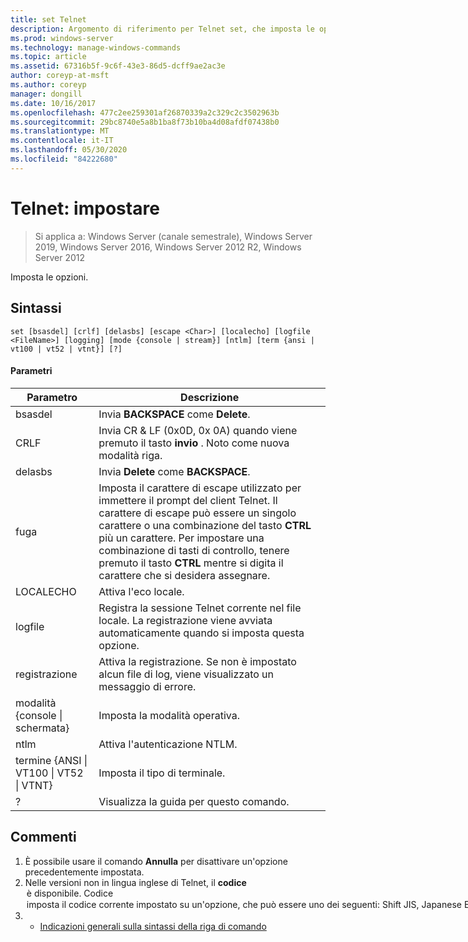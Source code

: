 ```yaml
---
title: set Telnet
description: Argomento di riferimento per Telnet set, che imposta le opzioni.
ms.prod: windows-server
ms.technology: manage-windows-commands
ms.topic: article
ms.assetid: 67316b5f-9c6f-43e3-86d5-dcff9ae2ac3e
author: coreyp-at-msft
ms.author: coreyp
manager: dongill
ms.date: 10/16/2017
ms.openlocfilehash: 477c2ee259301af26870339a2c329c2c3502963b
ms.sourcegitcommit: 29bc8740e5a8b1ba8f73b10ba4d08afdf07438b0
ms.translationtype: MT
ms.contentlocale: it-IT
ms.lasthandoff: 05/30/2020
ms.locfileid: "84222680"
---
```

# <a name="telnet-set"></a>Telnet: impostare

> Si applica a: Windows Server (canale semestrale), Windows Server 2019, Windows Server 2016, Windows Server 2012 R2, Windows Server 2012

Imposta le opzioni.

## <a name="syntax"></a>Sintassi
```
set [bsasdel] [crlf] [delasbs] [escape <Char>] [localecho] [logfile <FileName>] [logging] [mode {console | stream}] [ntlm] [term {ansi | vt100 | vt52 | vtnt}] [?]
```
#### <a name="parameters"></a>Parametri

|                    Parametro                     |                                                                                                                                              Descrizione                                                                                                                                              |
|--------------------------------------------------|-------------------------------------------------------------------------------------------------------------------------------------------------------------------------------------------------------------------------------------------------------------------------------------------------------|
|                     bsasdel                      |                                                                                                                                 Invia **BACKSPACE** come **Delete**.                                                                                                                                  |
|                       CRLF                       |                                                                                                        Invia CR & LF (0x0D, 0x 0A) quando viene premuto il tasto **invio** . Noto come nuova modalità riga.                                                                                                        |
|                     delasbs                      |                                                                                                                                 Invia **Delete** come **BACKSPACE**.                                                                                                                                  |
|                fuga<Character>                | Imposta il carattere di escape utilizzato per immettere il prompt del client Telnet. Il carattere di escape può essere un singolo carattere o una combinazione del tasto **CTRL** più un carattere. Per impostare una combinazione di tasti di controllo, tenere premuto il tasto **CTRL** mentre si digita il carattere che si desidera assegnare. |
|                    LOCALECHO                     |                                                                                                                                         Attiva l'eco locale.                                                                                                                                          |
|                logfile<FileName>                |                                                                                               Registra la sessione Telnet corrente nel file locale. La registrazione viene avviata automaticamente quando si imposta questa opzione.                                                                                               |
|                     registrazione                      |                                                                                                                  Attiva la registrazione. Se non è impostato alcun file di log, viene visualizzato un messaggio di errore.                                                                                                                   |
|           modalità {console &#124; schermata}           |                                                                                                                                       Imposta la modalità operativa.                                                                                                                                        |
|                       ntlm                       |                                                                                                                                     Attiva l'autenticazione NTLM.                                                                                                                                     |
| termine {ANSI &#124; VT100 &#124; VT52 &#124; VTNT} |                                                                                                                                        Imposta il tipo di terminale.                                                                                                                                        |
|                        ?                         |                                                                                                                                    Visualizza la guida per questo comando.                                                                                                                                    |

## <a name="remarks"></a>Commenti
1. È possibile usare il comando **Annulla** per disattivare un'opzione precedentemente impostata.
2. Nelle versioni non in lingua inglese di Telnet, il **codice** <option> è disponibile. **Codice** <option> imposta il codice corrente impostato su un'opzione, che può essere uno dei seguenti: **Shift JIS**, **Japanese EUC**, **JIS kanji**, **JIS kanji (78)**, **Dec kanji**, **NEC kanji**. È necessario impostare lo stesso set di codice nel computer remoto.
   ## <a name="examples"></a>Esempi
   Impostare il file di log e iniziare la registrazione nel file locale tnlog. txt
   ```
   set logfile tnlog.txt
   ```
   ## <a name="additional-references"></a>Riferimenti aggiuntivi
3. - [Indicazioni generali sulla sintassi della riga di comando](command-line-syntax-key.md)
